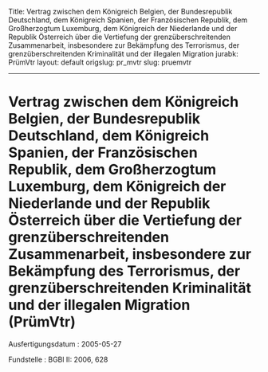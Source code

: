Title: Vertrag zwischen dem Königreich Belgien, der Bundesrepublik Deutschland, dem
  Königreich Spanien, der Französischen Republik, dem Großherzogtum Luxemburg, dem
  Königreich der Niederlande und der Republik Österreich über die Vertiefung der grenzüberschreitenden
  Zusammenarbeit, insbesondere zur Bekämpfung des Terrorismus, der grenzüberschreitenden
  Kriminalität und der illegalen Migration
jurabk: PrümVtr
layout: default
origslug: pr_mvtr
slug: pruemvtr

---

# Vertrag zwischen dem Königreich Belgien, der Bundesrepublik Deutschland, dem Königreich Spanien, der Französischen Republik, dem Großherzogtum Luxemburg, dem Königreich der Niederlande und der Republik Österreich über die Vertiefung der grenzüberschreitenden Zusammenarbeit, insbesondere zur Bekämpfung des Terrorismus, der grenzüberschreitenden Kriminalität und der illegalen Migration (PrümVtr)

Ausfertigungsdatum
:   2005-05-27

Fundstelle
:   BGBl II: 2006, 628

